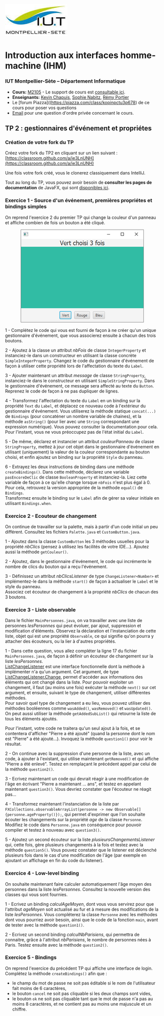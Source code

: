 # ![](ressources/logo.jpeg) 
# Introduction aux interfaces homme-machine (IHM) 

### IUT Montpellier-Sète – Département Informatique

* **Cours:** [M2105](http://cache.media.enseignementsup-recherche.gouv.fr/file/25/09/7/PPN_INFORMATIQUE_256097.pdf) - Le support de cours est [consultable ici](https://iutinfomontp-m2105.github.io/Cours).
* **Enseignants:** [Kevin Chapuis](mailto:kevin.chapuis@umontpellier.fr), [Sophie Nabitz](mailto:sophie.nabitz@univ-avignon.fr), [Rémy Portier](mailto:remyportier34@gmail.com)
* Le [forum Piazza]((https://piazza.com/class/kopinpctu3p678) de ce cours pour poser vos questions
* [Email](mailto:sophie.nabitz@univ-avignon.fr) pour une question d'ordre privée concernant le cours.

## TP 2 : gestionnaires d'événement et propriétes

### Création de votre fork du TP

Créez votre fork du TP2 en cliquant sur un lien suivant : [https://classroom.github.com/a/ie3LnUNH](https://classroom.github.com/a/ie3LnUNH) 

Une fois votre fork créé, vous le clonerez classiquement dans IntelliJ.

Tout au long du TP, vous pouvez avoir besoin de **consulter les pages de documentation** de JavaFX, qui sont [disponibles ici](https://openjfx.io/javadoc/16/).

### Exercice 1 - Source d'un événement, premières propriétes et bindings simples

On reprend l'exercice 2 du premier TP qui change la couleur d'un panneau et affiche combien de fois un bouton a été cliqué.<center>
![](ressources/Exo2.png)</center>

1 - Complétez le code qui vous est fourni de façon à ne créer qu'un unique gestionnaire d'événement, que vous associerez ensuite à chacun des trois boutons.

2 - Ajoutez à la classe un attribut *nbFois* de classe `IntegerProperty` et instanciez-le dans un constructeur en utilisant la classe concrète `SimpleIntegerProperty`. Changez le code du gestionnaire d'événement de façon à utiliser cette propriété lors de l'affectation du texte du `Label`.

3 - Ajouter maintenant un attribut *message* de classe `StringProperty`, instanciez-le dans le constructeur en utilisant `SimpleStringProperty`. Dans le gestionnaire d'événement, ce message sera affecté au texte du `Button`. Reprenez le code de façon à ne pas dupliquer de lignes.

4 - Transformez l'affectation du texte du `Label` en un binding sur la propriété `Text` du `Label`, et déplacez ce nouveau code à l'extérieur du gestionnaire d'événement. Vous utiliserez la méthode statique `concat(...)` de `Bindings` (pour concaténer un nombre variable de chaines), et la méthode `asString()` (pour lier avec une `String` correspondant une expression numérique). Vous pouvez consulter la documentation pour cela. Pour l'instant, vous ne vous préoccupez pas de l'état initial du `Label`.

5 - De même, déclarez et instancier un attribut *couleurPanneau* de classe `StringProperty`, mettez à jour cet objet dans le gestionnaire d'événement en utilisant (uniquement) la valeur de la couleur correspondante au bouton choisi, et enfin ajoutez un binding sur la propriété `Style` du panneau.

6 - Extrayez les deux instructions de binding dans une méthode `createBindings()`. Dans cette méthode, déclarez une variable `pasEncoreDeClic` de classe `BooleanProperty` et instanciez-la. Liez cette variable de façon à ce qu'elle change lorsque `nbFois` n'est plus égal à 0. Pour cela, retrouvez la version appropriée de la méthode `equal()` de `Bindings`.<br/>Transformez ensuite le binding sur le `Label` afin de gérer sa valeur initiale en utilisant `Bindings.when`.

### Exercice 2 - Ecouteur de changement

On continue de travailler sur la palette, mais à partir d'un code initial un peu différent. Consultez les fichiers `Palette.java` et `CustomButton.java`.

1 - Ajoutez dans la classe `CustomButton` les 3 méthodes usuelles pour la propriété *nbClics* (pensez à utilisez les facilités de votre IDE...). Ajoutez aussi la méthode `getCouleur()`.

2 - Ajoutez, dans le gestionnaire d'événement, le code qui incrémente le nombre de clics du bouton qui a reçu l'événement. 

3 - Définissez un attribut *nbClicsListener* de type `ChangeListener<Number>` et implémentez-le dans la méthode `start()` de façon à actualiser le `Label` et le style du panneau.<br/>Associez cet écouteur de changement à la propriété *nbClics* de chacun des 3 boutons.

### Exercice 3 - Liste observable

Dans le fichier `MainPersonnes.java`, on va travailler avec une liste de personnes *lesPersonnes* qui peut évoluer, par ajout, suppression et modification d'éléments. Observez la déclaration et l'instanciation de cette liste, objet qui est une propriété `Observable`, ce qui signifie qu'on pourra y attacher des écouteurs, ou la lier à d'autres propriétés.

1 - Dans cette question, vous allez compléter la ligne 17 du fichier `MainPersonnes.java`, de façon à définir un écouteur de changement sur la liste *lesPersonnes*.<br/>
[ListChangeListener](https://docs.oracle.com/javase/8/javafx/api/javafx/collections/ListChangeListener.html) est une interface fonctionnelle dont la méthode à implémenter n'a qu'un argument. Cet argument, de type [ListChangeListener.Change](https://docs.oracle.com/javase/8/javafx/api/javafx/collections/ListChangeListener.Change.html), permet d'accéder aux informations des éléments qui ont changé dans la liste. Pour pouvoir exploiter un changement, il faut (au moins une fois) exécuter la méthode `next()` sur cet argument, et ensuite, suivant le type de changement, utiliser différentes méthodes.<br/>
Pour savoir quel type de changement a eu lieu, vous pouvez utiliser des méthodes booléennes comme `wasAdded()`, `wasRemoved()` et `wasUpdated()`.<br/>
On peut aussi utiliser la méthode `getAddedSubList()` qui retourne la liste de tous les éléments ajoutés.

Pour l'instant, votre code ne traitera qu'un seul ajout à la fois, et se contentera d'afficher "Pierre a été ajouté" (quand la personne dont le nom est "Pierre" a été ajouté...).
Invoquez la méthode `question1()` pour voir le résultat.

2 - On continue avec la suppression d'une personne de la liste, avec un code, à ajouter à l'existant, qui utilise maintenant `getRemoved()` et qui affiche "Pierre a été enlevé". Testez en remplaçant le précédent appel par celui de la méthode `question2()`.

3 - Ecrivez maintenant un code qui devrait réagir à une modification de l'âge en écrivant "Pierre a maintenant ... ans", et testez en appelant maintenant `question3()`. Vous devriez constater que l'écouteur ne réagit pas...

4 - Transformez maintenant l'instanciation de la liste par `FXCollections.observableArrayList(personne -> new Observable[] {personne.ageProperty()});`, qui permet d'exprimer que l'on souhaite écouter les changements sur la propriété *age* de la classe `Personne`. Modifiez le code dans `Personne.java` en conséquence pour pouvoir compiler et testez à nouveau avec `question3()`.

5 - Ajoutez un second écouteur sur la liste *plusieursChangementsListener* qui, cette fois, gère plusieurs changements à la fois et testez avec la méthode `question5()`. Vous pouvez constater que le listener est déclenché plusieurs fois dans le cas d'une modification de l'âge (par exemple en ajoutant un affichage en fin du code du listener).

### Exercice 4 - Low-level binding

On souhaite maintenant faire calculer automatiquement l'âge moyen des personnes dans la liste *lesPersonnes*. Consultez la nouvelle version des classes qui vous sont fournies.

1 - Ecrivez un binding *calculAgeMoyen*, dont vous vous servirez pour que l'attribut *ageMoyen* soit actualisé au fur et à mesure des modifications de la liste *lesPersonnes*. Vous compléterez la classe `Personne` avec les méthodes dont vous pourriez avoir besoin, ainsi que le code de la fonction `main`, avant de tester avec la méthode `question1()`.

2 - Ecrivez un second binding *calculNbParisiens*, qui permettra de connaitre, grâce à l'attribut *nbParisiens*, le nombre de personnes nées à Paris. Testez ensuite avec la méthode `question2()`.

### Exercice 5 - Bindings

On reprend l'exercice du précédent TP qui affiche une interface de login.<br/>
Complétez la méthode `createBindings()` afin que :
- le champ du mot de passe ne soit pas éditable si le nom de l'utilisateur fait moins de 6 caractères,
- le bouton `cancel` ne soit pas cliquable si les deux champs sont vides,
- le bouton `ok` ne soit pas cliquable tant que le mot de passe n'a pas au moins 8 caractères, et ne contient pas au moins une majuscule et un chiffre.
